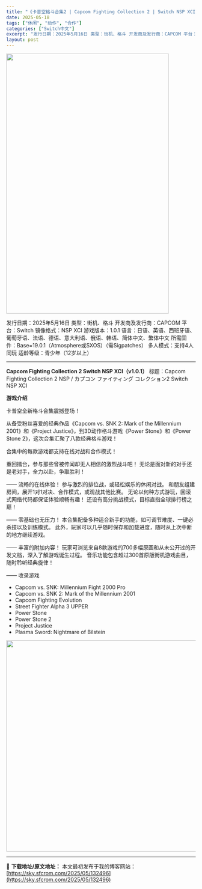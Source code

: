 ```yaml
---
title: "《卡普空格斗合集2 | Capcom Fighting Collection 2 | Switch NSP XCI中文》经典格斗全明星回归，怀旧与竞技完美融合"
date: 2025-05-18
tags: ["休闲", "动作", "合作"]
categories: ["Switch中文"]
excerpt: "发行日期：2025年5月16日 类型：街机、格斗 开发商及发行商：CAPCOM 平台：Switch 镜像格式：NSP XCI 游戏版本：1.0.1 语言：日语、英语、西班牙语、葡萄牙语、法语、德语、意大利语、俄语、韩语、简体中文、繁体中文 所需固件：Base=19.0.1（Atmosphere或SX&hellip;"
layout: post
---
```


<img class="aligncenter size-full wp-image-132498" src="https://sky.sfcrom.com/wp-content/uploads/2025/05/2025051808132499.webp" alt="" width="432" height="692" />

发行日期：2025年5月16日
类型：街机、格斗
开发商及发行商：CAPCOM
平台：Switch
镜像格式：NSP XCI
游戏版本：1.0.1
语言：日语、英语、西班牙语、葡萄牙语、法语、德语、意大利语、俄语、韩语、简体中文、繁体中文
所需固件：Base=19.0.1（Atmosphere或SXOS）（需Sigpatches）
多人模式：支持4人同玩
适龄等级：青少年（12岁以上）

<hr />

<strong>Capcom Fighting Collection 2 Switch NSP XCI（v1.0.1）</strong>
标题：Capcom Fighting Collection 2 NSP / カプコン ファイティング コレクション2 Switch NSP XCI

<strong>游戏介绍</strong>

卡普空全新格斗合集震撼登场！

从备受粉丝喜爱的经典作品《Capcom vs. SNK 2: Mark of the Millennium 2001》和《Project Justice》，到3D动作格斗游戏《Power Stone》和《Power Stone 2》，这次合集汇聚了八款经典格斗游戏！

合集中的每款游戏都支持在线对战和合作模式！

重回擂台，参与那些曾被传闻却无人相信的激烈战斗吧！
无论是面对新的对手还是老对手，全力以赴，争取胜利！

—— 流畅的在线体验！
参与激烈的排位战，或轻松娱乐的休闲对战。
和朋友组建房间，展开1对1对决、合作模式，或观战其他比赛。
无论以何种方式游玩，回滚式网络代码都保证体验顺畅有趣！
还设有高分挑战模式，目标直指全球排行榜之巅！

—— 零基础也无压力！
本合集配备多种适合新手的功能，如可调节难度、一键必杀技以及训练模式。
此外，玩家可以几乎随时保存和加载进度，随时从上次中断的地方继续游戏。

—— 丰富的附加内容！
玩家可浏览来自8款游戏的700多幅原画和从未公开过的开发文档，深入了解游戏诞生过程。
音乐功能包含超过300首原版街机游戏曲目，随时聆听经典旋律！

—— 收录游戏
<ul>
 	<li>Capcom vs. SNK: Millennium Fight 2000 Pro</li>
 	<li>Capcom vs. SNK 2: Mark of the Millennium 2001</li>
 	<li>Capcom Fighting Evolution</li>
 	<li>Street Fighter Alpha 3 UPPER</li>
 	<li>Power Stone</li>
 	<li>Power Stone 2</li>
 	<li>Project Justice</li>
 	<li>Plasma Sword: Nightmare of Bilstein</li>
</ul>
<img class="aligncenter size-full wp-image-132497" src="https://sky.sfcrom.com/wp-content/uploads/2025/05/2025051808132467.webp" alt="" width="1000" height="562" />

---
📖 **下载地址/原文地址：** 本文最初发布于我的博客网站：[https://sky.sfcrom.com/2025/05/132496](https://sky.sfcrom.com/2025/05/132496)
